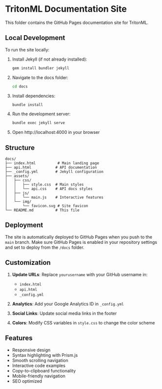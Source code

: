# TritonML Documentation Site

This folder contains the GitHub Pages documentation site for TritonML.

## Local Development

To run the site locally:

1. Install Jekyll (if not already installed):
   ```bash
   gem install bundler jekyll
   ```

2. Navigate to the docs folder:
   ```bash
   cd docs
   ```

3. Install dependencies:
   ```bash
   bundle install
   ```

4. Run the development server:
   ```bash
   bundle exec jekyll serve
   ```

5. Open http://localhost:4000 in your browser

## Structure

```
docs/
├── index.html          # Main landing page
├── api.html           # API documentation
├── _config.yml        # Jekyll configuration
├── assets/
│   ├── css/
│   │   ├── style.css  # Main styles
│   │   └── api.css    # API docs styles
│   ├── js/
│   │   └── main.js    # Interactive features
│   └── img/
│       └── favicon.svg # Site favicon
└── README.md          # This file
```

## Deployment

The site is automatically deployed to GitHub Pages when you push to the `main` branch. Make sure GitHub Pages is enabled in your repository settings and set to deploy from the `/docs` folder.

## Customization

1. **Update URLs**: Replace `yourusername` with your GitHub username in:
   - `index.html`
   - `api.html`
   - `_config.yml`

2. **Analytics**: Add your Google Analytics ID in `_config.yml`

3. **Social Links**: Update social media links in the footer

4. **Colors**: Modify CSS variables in `style.css` to change the color scheme

## Features

- Responsive design
- Syntax highlighting with Prism.js
- Smooth scrolling navigation
- Interactive code examples
- Copy-to-clipboard functionality
- Mobile-friendly navigation
- SEO optimized